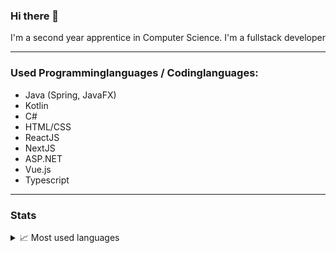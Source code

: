 ### Hi there 👋

I'm a second year apprentice in Computer Science.
I'm a fullstack developer

---
### Used Programminglanguages / Codinglanguages:
- Java (Spring, JavaFX)
- Kotlin
- C#
- HTML/CSS
- ReactJS
- NextJS
- ASP.NET
- Vue.js
- Typescript
---
### Stats

<details>
  <summary>📈 Most used languages</summary>
  <br>
  <img align="center" alt="shan15dev's most used languages" src="https://github-readme-stats.vercel.app/api/top-langs/?username=shan15dev&langs_count=8&theme=cobalt" />
</details>
